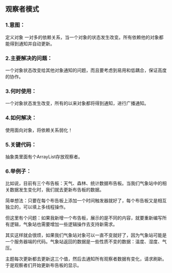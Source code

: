 ## 观察者模式
### 1.意图：
定义对象 一对多的依赖关系，当一个对象的状态发生改变。所有依赖他的对象都能得到通知并自动更新。
### 2.主要解决的问题：
一个对象状态改变给其他对象通知的问题，而且要考虑到易用和低耦合，保证高度的协作。
### 3.何时使用：
一个对象状态发生改变，所有的以来对象都将得到通知，进行广播通知。
### 4.如何解决：
使用面向对象，将依赖关系弱化！
### 5.关键代码：
抽象类里面有个ArrayList存放观察者。
### 6.举例子：
比如说，目前有三个布告板：天气、森林、统计数据布告板。当我们气象站中的相关数据发生变化时，我们就去更新布告板的数据。

简单想法：只要在每个布告板上添加一个时间触发器就好了，每个布告板又是相互独立的，可以填上多线程操作。

但这里有个问题：如果我新增一个布告板，展示的是不同的内容，就要重新编写所有逻辑，气象站也需要增加一些逻辑操作去支持新需求。

其实这样就会很烦，如果我们气象站对象可以一直不变就好了，因为气象站可能是一个服务器端的代码。气象站返回的数据是一些性质不变的数据：温度、湿度、气压。

主题每次更新都去更新这三个值，然后去通知所有观察者数据有变化，请求刷新。于是观察者们开始更新布告板的显示。